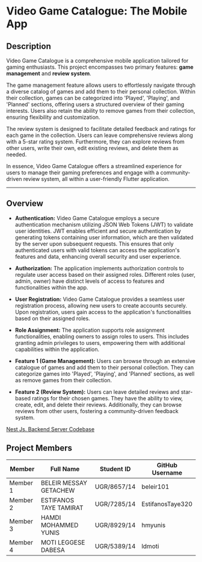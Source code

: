 # Video Game Catalogue: The Mobile App

## Description

Video Game Catalogue is a comprehensive mobile application tailored for gaming enthusiasts. This project encompasses two primary features: **game management** and **review system**.

The game management feature allows users to effortlessly navigate through a diverse catalog of games and add them to their personal collection. Within their collection, games can be categorized into 'Played', 'Playing', and 'Planned' sections, offering users a structured overview of their gaming interests. Users also retain the ability to remove games from their collection, ensuring flexibility and customization.

The review system is designed to facilitate detailed feedback and ratings for each game in the collection. Users can leave comprehensive reviews along with a 5-star rating system. Furthermore, they can explore reviews from other users, write their own, edit existing reviews, and delete them as needed.

In essence, Video Game Catalogue offers a streamlined experience for users to manage their gaming preferences and engage with a community-driven review system, all within a user-friendly Flutter application.

---

## Overview

-   **Authentication:** Video Game Catalogue employs a secure authentication mechanism utilizing JSON Web Tokens (JWT) to validate user identities. JWT enables efficient and secure authentication by generating tokens containing user information, which are then validated by the server upon subsequent requests. This ensures that only authenticated users with valid tokens can access the application's features and data, enhancing overall security and user experience.

-   **Authorization:** The application implements authorization controls to regulate user access based on their assigned roles. Different roles (user, admin, owner) have distinct levels of access to features and functionalities within the app.

-   **User Registration:** Video Game Catalogue provides a seamless user registration process, allowing new users to create accounts securely. Upon registration, users gain access to the application's functionalities based on their assigned roles.

-   **Role Assignment:** The application supports role assignment functionalities, enabling owners to assign roles to users. This includes granting admin privileges to users, empowering them with additional capabilities within the application.

-   **Feature 1 (Game Management):** Users can browse through an extensive catalogue of games and add them to their personal collection. They can categorize games into 'Played', 'Playing', and 'Planned' sections, as well as remove games from their collection.

-   **Feature 2 (Review System):** Users can leave detailed reviews and star-based ratings for their chosen games. They have the ability to view, create, edit, and delete their reviews. Additionally, they can browse reviews from other users, fostering a community-driven feedback system.

[Nest Js. Backend Server Codebase](https://github.com/hmyunis/video-game-catalogue)

## Project Members

| **Member** | **Full Name**          | **Student ID** | **GitHub Username** |
| ---------- | ---------------------- | -------------- | ------------------- |
| Member 1   | BELEIR MESSAY GETACHEW | UGR/8657/14    | beleir101           |
| Member 2   | ESTIFANOS TAYE TAMIRAT | UGR/7285/14    | EstifanosTaye320    |
| Member 3   | HAMDI MOHAMMED YUNIS   | UGR/8929/14    | hmyunis             |
| Member 4   | MOTI LEGGESE DABESA    | UGR/5389/14    | ldmoti              |
